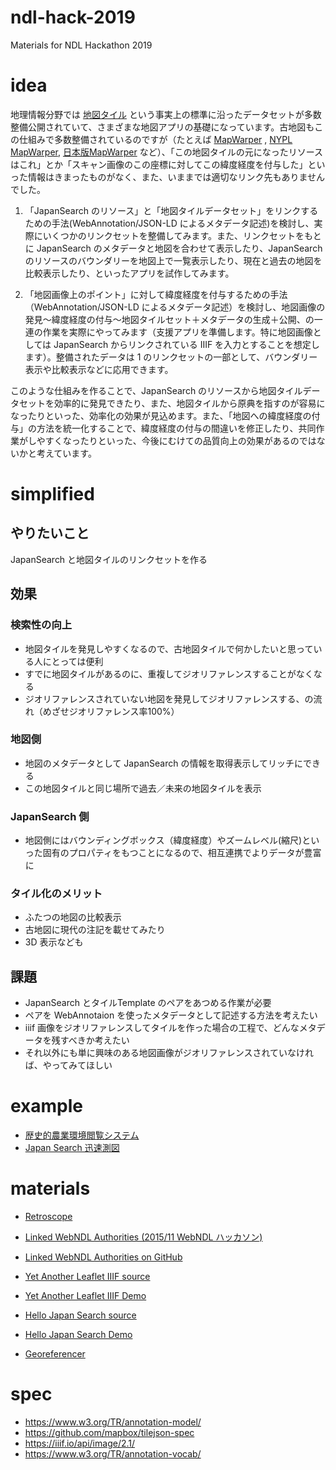 # ndl-hack-2019
Materials for NDL Hackathon 2019

# idea

地理情報分野では [地図タイル](https://maps.gsi.go.jp/development/siyou.html) という事実上の標準に沿ったデータセットが多数整備公開されていて、さまざまな地図アプリの基礎になっています。古地図もこの仕組みで多数整備されているのですが（たとえば [MapWarper](https://mapwarper.net/) , [NYPL MapWarper](http://maps.nypl.org/warper/), [日本版MapWarper](https://mapwarper.h-gis.jp/) など）、「この地図タイルの元になったリソースはこれ」とか「スキャン画像のこの座標に対してこの緯度経度を付与した」といった情報はきまったものがなく、また、いままでは適切なリンク先もありませんでした。

1. 「JapanSearch のリソース」と「地図タイルデータセット」をリンクするための手法(WebAnnotation/JSON-LD によるメタデータ記述)を検討し、実際にいくつかのリンクセットを整備してみます。また、リンクセットをもとに JapanSearch のメタデータと地図を合わせて表示したり、JapanSearch のリソースのバウンダリーを地図上で一覧表示したり、現在と過去の地図を比較表示したり、といったアプリを試作してみます。

2. 「地図画像上のポイント」に対して緯度経度を付与するための手法（WebAnnotation/JSON-LD によるメタデータ記述）を検討し、地図画像の発見～緯度経度の付与～地図タイルセット＋メタデータの生成＋公開、の一連の作業を実際にやってみます（支援アプリを準備します。特に地図画像としては JapanSearch からリンクされている IIIF を入力とすることを想定します）。整備されたデータは 1 のリンクセットの一部として、バウンダリー表示や比較表示などに応用できます。


このような仕組みを作ることで、JapanSearch のリソースから地図タイルデータセットを効率的に発見できたり、また、地図タイルから原典を指すのが容易になったりといった、効率化の効果が見込めます。また、「地図への緯度経度の付与」の方法を統一化することで、緯度経度の付与の間違いを修正したり、共同作業がしやすくなったりといった、今後にむけての品質向上の効果があるのではないかと考えています。

# simplified

## やりたいこと

JapanSearch と地図タイルのリンクセットを作る

## 効果

### 検索性の向上

- 地図タイルを発見しやすくなるので、古地図タイルで何かしたいと思っている人にとっては便利
- すでに地図タイルがあるのに、重複してジオリファレンスすることがなくなる
- ジオリファレンスされていない地図を発見してジオリファレンスする、の流れ（めざせジオリファレンス率100%）

### 地図側

- 地図のメタデータとして JapanSearch の情報を取得表示してリッチにできる
- この地図タイルと同じ場所で過去／未来の地図タイルを表示

### JapanSearch 側

- 地図側にはバウンディングボックス（緯度経度）やズームレベル(縮尺)といった固有のプロパティをもつことになるので、相互連携でよりデータが豊富に

### タイル化のメリット

- ふたつの地図の比較表示
- 古地図に現代の注記を載せてみたり
- 3D 表示なども

## 課題

- JapanSearch とタイルTemplate のペアをあつめる作業が必要
- ペアを WebAnnotaion を使ったメタデータとして記述する方法を考えたい
- iiif 画像をジオリファレンスしてタイルを作った場合の工程で、どんなメタデータを残すべきか考えたい
- それ以外にも単に興味のある地図画像がジオリファレンスされていなければ、やってみてほしい


# example

- [歴史的農業環境閲覧システム](https://habs.dc.affrc.go.jp/)
- [Japan Search 迅速測図](https://jpsearch.go.jp/csearch/jps-cross/?csid=jps-cross&from=0&keyword=%E8%BF%85%E9%80%9F%E6%B8%AC%E5%9B%B3)

# materials

- [Retroscope](http://frogcat.github.io/retroscope/)
- [Linked WebNDL Authorities (2015/11 WebNDL ハッカソン)](https://www.ndl.go.jp/jp/data/bib_newsletter/2017_2/article_01.html)
- [Linked WebNDL Authorities on GitHub](http://indigo-lab.github.io/ndlna/?00054222)

- [Yet Another Leaflet IIIF source](https://gist.github.com/frogcat/61a04c47e90652504999095ce46bf6cb)
- [Yet Another Leaflet IIIF Demo](https://bl.ocks.org/frogcat/61a04c47e90652504999095ce46bf6cb)

- [Hello Japan Search source](https://gist.github.com/frogcat/3a4bc7217d3ac4997e653ff5afd392f9)
- [Hello Japan Search Demo](https://bl.ocks.org/frogcat/3a4bc7217d3ac4997e653ff5afd392f9)

- [Georeferencer](https://frogcat.github.io/gr/#14/35.6175/139.6207)

# spec

- <https://www.w3.org/TR/annotation-model/>
- <https://github.com/mapbox/tilejson-spec>
- <https://iiif.io/api/image/2.1/>
- <https://www.w3.org/TR/annotation-vocab/>
